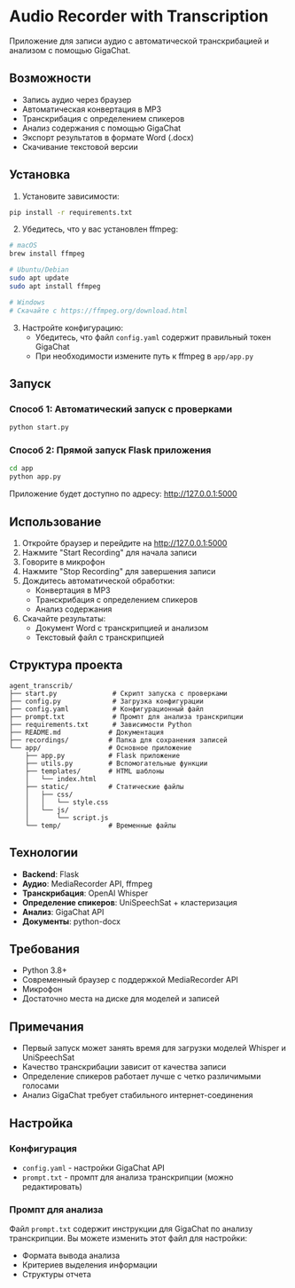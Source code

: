 # Audio Recorder with Transcription

Приложение для записи аудио с автоматической транскрибацией и анализом с помощью GigaChat.

## Возможности

- Запись аудио через браузер
- Автоматическая конвертация в MP3
- Транскрибация с определением спикеров
- Анализ содержания с помощью GigaChat
- Экспорт результатов в формате Word (.docx)
- Скачивание текстовой версии

## Установка

1. Установите зависимости:
```bash
pip install -r requirements.txt
```

2. Убедитесь, что у вас установлен ffmpeg:
```bash
# macOS
brew install ffmpeg

# Ubuntu/Debian
sudo apt update
sudo apt install ffmpeg

# Windows
# Скачайте с https://ffmpeg.org/download.html
```

3. Настройте конфигурацию:
   - Убедитесь, что файл `config.yaml` содержит правильный токен GigaChat
   - При необходимости измените путь к ffmpeg в `app/app.py`

## Запуск

### Способ 1: Автоматический запуск с проверками
```bash
python start.py
```

### Способ 2: Прямой запуск Flask приложения
```bash
cd app
python app.py
```

Приложение будет доступно по адресу: http://127.0.0.1:5000

## Использование

1. Откройте браузер и перейдите на http://127.0.0.1:5000
2. Нажмите "Start Recording" для начала записи
3. Говорите в микрофон
4. Нажмите "Stop Recording" для завершения записи
5. Дождитесь автоматической обработки:
   - Конвертация в MP3
   - Транскрибация с определением спикеров
   - Анализ содержания
6. Скачайте результаты:
   - Документ Word с транскрипцией и анализом
   - Текстовый файл с транскрипцией

## Структура проекта

```
agent_transcrib/
├── start.py              # Скрипт запуска с проверками
├── config.py             # Загрузка конфигурации
├── config.yaml           # Конфигурационный файл
├── prompt.txt            # Промпт для анализа транскрипции
├── requirements.txt      # Зависимости Python
├── README.md            # Документация
├── recordings/          # Папка для сохранения записей
└── app/                 # Основное приложение
    ├── app.py           # Flask приложение
    ├── utils.py         # Вспомогательные функции
    ├── templates/       # HTML шаблоны
    │   └── index.html
    ├── static/          # Статические файлы
    │   ├── css/
    │   │   └── style.css
    │   └── js/
    │       └── script.js
    └── temp/            # Временные файлы
```

## Технологии

- **Backend**: Flask
- **Аудио**: MediaRecorder API, ffmpeg
- **Транскрибация**: OpenAI Whisper
- **Определение спикеров**: UniSpeechSat + кластеризация
- **Анализ**: GigaChat API
- **Документы**: python-docx

## Требования

- Python 3.8+
- Современный браузер с поддержкой MediaRecorder API
- Микрофон
- Достаточно места на диске для моделей и записей

## Примечания

- Первый запуск может занять время для загрузки моделей Whisper и UniSpeechSat
- Качество транскрибации зависит от качества записи
- Определение спикеров работает лучше с четко различимыми голосами
- Анализ GigaChat требует стабильного интернет-соединения

## Настройка

### Конфигурация
- `config.yaml` - настройки GigaChat API
- `prompt.txt` - промпт для анализа транскрипции (можно редактировать)

### Промпт для анализа
Файл `prompt.txt` содержит инструкции для GigaChat по анализу транскрипции. Вы можете изменить этот файл для настройки:
- Формата вывода анализа
- Критериев выделения информации
- Структуры отчета